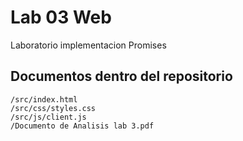 # Lab 03 Web

Laboratorio implementacion Promises

## Documentos dentro del repositorio

```
/src/index.html
/src/css/styles.css
/src/js/client.js
/Documento de Analisis lab 3.pdf
```
